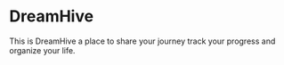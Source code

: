﻿# DreamHive
 This is DreamHive 
a place to share your journey track your progress and organize your life.


